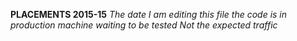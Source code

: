 **PLACEMENTS 2015-15**
*The date I am editing this file the code is in production machine waiting to be tested*
*Not the expected traffic*
